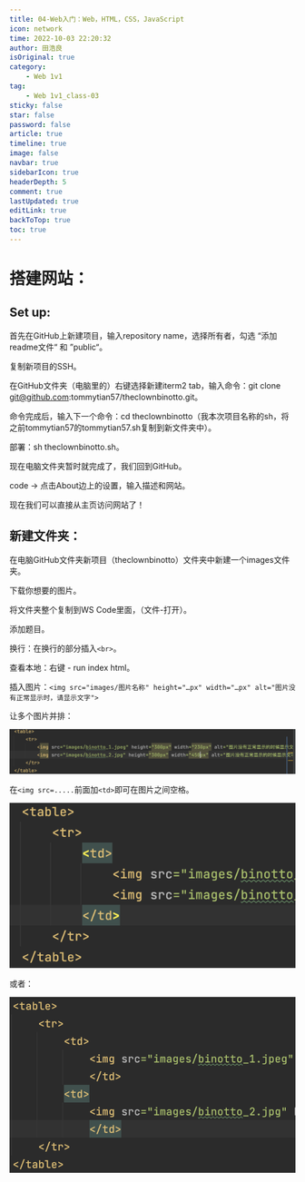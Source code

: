 ```yaml
---
title: 04-Web入门：Web，HTML，CSS，JavaScript
icon: network
time: 2022-10-03 22:20:32
author: 田浩良
isOriginal: true
category: 
    - Web 1v1
tag:
    - Web 1v1_class-03
sticky: false
star: false
password: false
article: true
timeline: true
image: false
navbar: true
sidebarIcon: true
headerDepth: 5
comment: true
lastUpdated: true
editLink: true
backToTop: true
toc: true
---
```


# 搭建网站：

## Set up:

首先在GitHub上新建项目，输入repository name，选择所有者，勾选 “添加readme文件“ 和 ”public“。

复制新项目的SSH。

在GitHub文件夹（电脑里的）右键选择新建iterm2 tab，输入命令：git clone git@github.com:tommytian57/theclownbinotto.git。

命令完成后，输入下一个命令：cd theclownbinotto（我本次项目名称的sh，将之前tommytian57的tommytian57.sh复制到新文件夹中）。

部署：sh theclownbinotto.sh。

现在电脑文件夹暂时就完成了，我们回到GitHub。

code -> 点击About边上的设置，输入描述和网站。

现在我们可以直接从主页访问网站了！



## 新建文件夹：

在电脑GitHub文件夹新项目（theclownbinotto）文件夹中新建一个images文件夹。

下载你想要的图片。

将文件夹整个复制到WS Code里面，（文件-打开）。

添加题目。

换行：在换行的部分插入`<br>`。

查看本地：右键 - run index html。

插入图片：`<img src="images/图片名称" height="…px" width="…px" alt="图片没有正常显示时，请显示文字">`

让多个图片并排：

![image-20221005222407069](./web_04.assets/image-20221005222407069.png)

在`<img src=.....`前面加`<td>`即可在图片之间空格。

![image-20221005222839722](./web_04.assets/image-20221005222839722.png)

或者：

![image-20221005223045456](./web_04.assets/image-20221005223045456.png)
